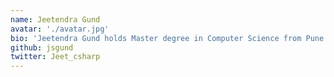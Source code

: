 ```yaml
---
name: Jeetendra Gund
avatar: './avatar.jpg'
bio: 'Jeetendra Gund holds Master degree in Computer Science from Pune University and has previously worked on different domains. He has spent his 6 years in grooming his knowledge about Microsoft Technologies.'
github: jsgund
twitter: Jeet_csharp
---
```

